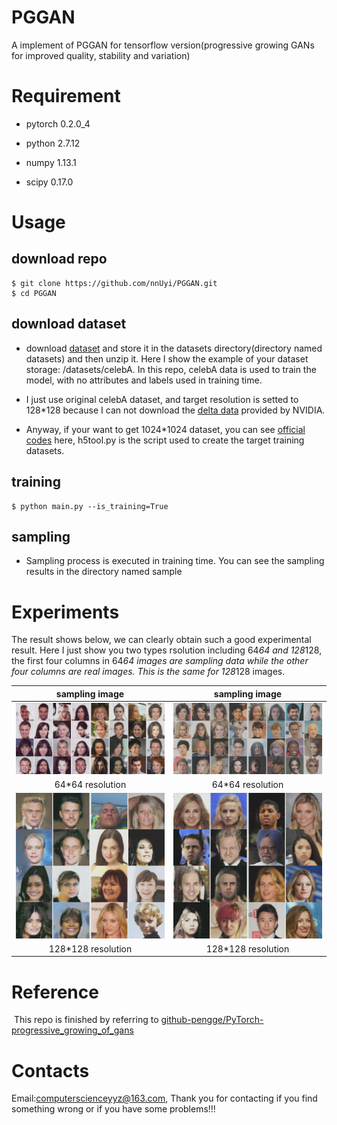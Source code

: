 # PGGAN
A implement of PGGAN for tensorflow version(progressive growing GANs for improved quality, stability and variation)
  
# Requirement
  
  - pytorch 0.2.0_4
  
  - python 2.7.12
  
  - numpy 1.13.1
  
  - scipy 0.17.0
  
# Usage
  ## download repo
  
    $ git clone https://github.com/nnUyi/PGGAN.git
    $ cd PGGAN
    
  ## download dataset
   - download [dataset](http://mmlab.ie.cuhk.edu.hk/projects/CelebA.html) and store it in the datasets directory(directory named datasets) and then unzip it. Here I show the example of your dataset storage: /datasets/celebA. In this repo, celebA data is used to train the model, with no attributes and labels used in training time. 
  
  - I just use original celebA dataset, and target resolution is setted to 128*128 because I can not download the [delta data](https://drive.google.com/open?id=0B4qLcYyJmiz0TXY1NG02bzZVRGs) provided by NVIDIA.
  
  - Anyway, if your want to get 1024*1024 dataset, you can see [official codes](https://github.com/tkarras/progressive_growing_of_gans) here, h5tool.py is the script used to create the target training datasets.
  
  ## training
  
    $ python main.py --is_training=True 
    
  ## sampling
  
  - Sampling process is executed in training time. You can see the sampling results in the directory named sample

# Experiments
  The result shows below, we can clearly obtain such a good experimental result. Here I just show you two types rsolution including 64*64 and 128*128, the first four columns in 64*64 images are sampling data while the other four columns are real images. This is the same for 128*128 images.
  
  |sampling image|sampling image|
  |:-----------------:|:----------------:|
  |![Alt test](/data/64_64_1.png)|![Alt test](/data/64_64_2.png)|
  |64*64 resolution|64*64 resolution||
  |![Alt test](/data/128_128_1.png)|![Alt test](/data/128_128_2.png)|
  |128*128 resolution|128*128 resolution||
  
# Reference

  This repo is finished by referring to [github-pengge/PyTorch-progressive_growing_of_gans](https://github.com/github-pengge/PyTorch-progressive_growing_of_gans/blob/master/README.md)
  
# Contacts
  
  Email:computerscienceyyz@163.com, Thank you for contacting if you find something wrong or if you have some problems!!!
